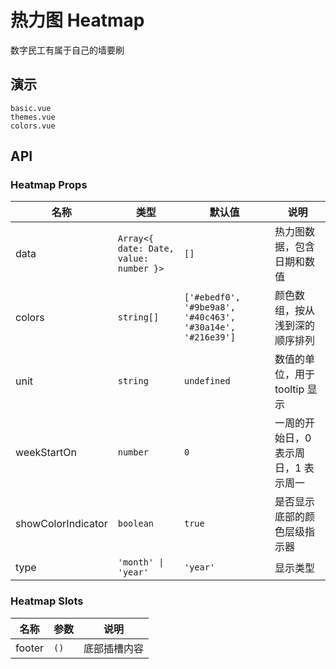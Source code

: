 <!--single-column-->

# 热力图 Heatmap

数字民工有属于自己的墙要刷

## 演示

```demo
basic.vue
themes.vue
colors.vue
```

## API

### Heatmap Props

| 名称 | 类型 | 默认值 | 说明 |
| --- | --- | --- | --- |
| data | `Array<{ date: Date, value: number }>` | `[]` | 热力图数据，包含日期和数值 |
| colors | `string[]` | `['#ebedf0', '#9be9a8', '#40c463', '#30a14e', '#216e39']` | 颜色数组，按从浅到深的顺序排列 |
| unit | `string` | `undefined` | 数值的单位，用于 tooltip 显示 |
| weekStartOn | `number` | `0` | 一周的开始日，0 表示周日，1 表示周一 |
| showColorIndicator | `boolean` | `true` | 是否显示底部的颜色层级指示器 |
| type | `'month' \| 'year'` | `'year'` | 显示类型 |

### Heatmap Slots

| 名称   | 参数 | 说明         |
| ------ | ---- | ------------ |
| footer | `()` | 底部插槽内容 |
